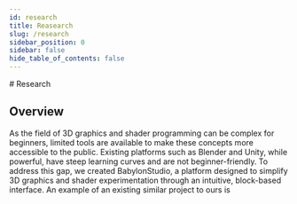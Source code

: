 ```yaml
---
id: research
title: Reasearch
slug: /research
sidebar_position: 0
sidebar: false
hide_table_of_contents: false
---
```


<div class="brown">
# Research

## Overview
</div>

As the field of 3D graphics and shader programming can be complex for beginners, limited tools are available to make these concepts more accessible to the public. Existing platforms such as Blender and Unity, while powerful, have steep learning curves and are not beginner-friendly. To address this gap, we created BabylonStudio, a platform designed to simplify 3D graphics and shader experimentation through an intuitive, block-based interface. An example of an existing similar project to ours is 
